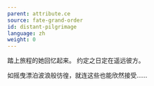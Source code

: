 ```yaml
---
parent: attribute.ce
source: fate-grand-order
id: distant-pilgrimage
language: zh
weight: 0
---
```


踏上旅程的她回忆起来。
约定之日定在遥远彼方。

如摇曳漂泊波浪般彷徨，就连这些也能欣然接受……
